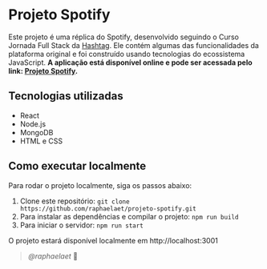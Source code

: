 # Projeto Spotify

Este projeto é uma réplica do Spotify, desenvolvido seguindo o Curso Jornada Full Stack da [Hashtag](https://www.youtube.com/@HashtagProgramacao). Ele contém algumas das funcionalidades da plataforma original e foi construído usando tecnologias do ecossistema JavaScript.
**A aplicação está disponível online e pode ser acessada pelo link: [Projeto Spotify](https://projeto-spotify-fwaf.onrender.com/).**

## Tecnologias utilizadas

- React
- Node.js
- MongoDB
- HTML e CSS

## Como executar localmente

Para rodar o projeto localmente, siga os passos abaixo:

1. Clone este repositório: `git clone https://github.com/raphaelaet/projeto-spotify.git`
2. Para instalar as dependências e compilar o projeto: `npm run build`
3. Para iniciar o servidor: `npm run start`

O projeto estará disponível localmente em http://localhost:3001

> *@raphaelaet* 🍃
